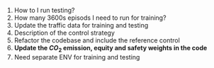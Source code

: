 





1. How to I run testing? 
2. How many 3600s episods I need to run for training?
3. Update the traffic data for training and testing 
4. Description of the control strategy 
5. Refactor the codebase and include the reference control 
6. **Update the $CO_2$ emission, equity and safety weights in the code** 
7. Need separate ENV for training and testing 
